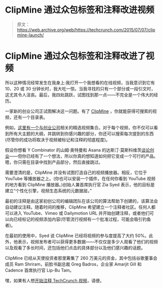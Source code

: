# ClipMine 通过众包标签和注释改进视频

> 原文：<https://web.archive.org/web/https://techcrunch.com/2015/07/07/clipmine-launch/>

# ClipMine 通过众包标签和注释改进了视频

所以这种情况经常发生在我身上:我打开一个我想看的在线视频，当我意识到它有 10、20 或 30 分钟长时，我大吃一惊。当我寻找的只有一个部分或一段引文时，这尤其令人沮丧。最后，我四处跳跃，试图找到那一点——不完全是一个伟大的经历。

一家新的创业公司正试图解决这一问题。有了 [ClipMine](https://web.archive.org/web/20230405033204/https://www.clip.mn/) ，你就能获得可搜索的视频，还有一个目录表。

例如，[这里有一个与创业公司](https://web.archive.org/web/20230405033204/https://clip.mn/c/startups/)相关的精选视频集合。对于每个视频，你不仅可以看到所有大主题的大纲，并跳转到你感兴趣的部分，你还可以搜索每次提到的东西(尽管你的成功将取决于视频被标记和注释的彻底程度)。

假设你想看 Y Combinator 的山姆·奥特曼和 Asana 的达斯汀·莫斯科维茨[谈论创业](https://web.archive.org/web/20230405033204/https://clip.mn/video/yt-CBYhVcO4WgI)——但你已经有了一个想法，所以你真的想知道如何把它变成一个可行的产品。嗯，你只需在目录中找到产品部分，然后直接跳过。

需要澄清的是，ClipMine 并没有试图打造自己的视频播放器。相反，它位于 YouTube 等播放器之上。(你也可以安装一个插件，在任何你看到 YouTube 视频的地方看到 ClipMine 播放器。)创始人兼首席执行官 Zia Syed 表示，他的目标是建立“个性化引擎，视频生态系统的元数据层。”

最初的注释是由这家初创公司的编辑团队在该公司的算法帮助下创建的，该算法会自动建议注释。随着时间的推移，ClipMine 希望建立一个注释者社区。任何人都可以进入 YouTube、Vimeo 或 Dailymotion URL 并开始创建注释，或者他们可以向已经标记的视频添加内容(尽管流行视频有一个批准过程，可能会吸引钓鱼者)。

在最初的使用中，Syed 说 ClipMine 已经将视频的参与度提高了大约 50%。此外，他表示，视频发布者可以获得更多数据——不仅仅是多少人观看了他们的视频以及观看了多长时间，还包括他们点击的具体部分以及他们感兴趣的话题。

ClipMine 已经从天使投资者那里筹集了 260 万美元的资金，其中包括谷歌董事会成员 Ram Shriram，前脸书副总裁 Greg Badros，企业家 Amarjit Gill 和 Cadence 首席执行官 Lip-Bu Tam。

嘿，如果有人想[开始注释 TechCrunch 视频](https://web.archive.org/web/20230405033204/https://www.youtube.com/user/techcrunch)，请便。